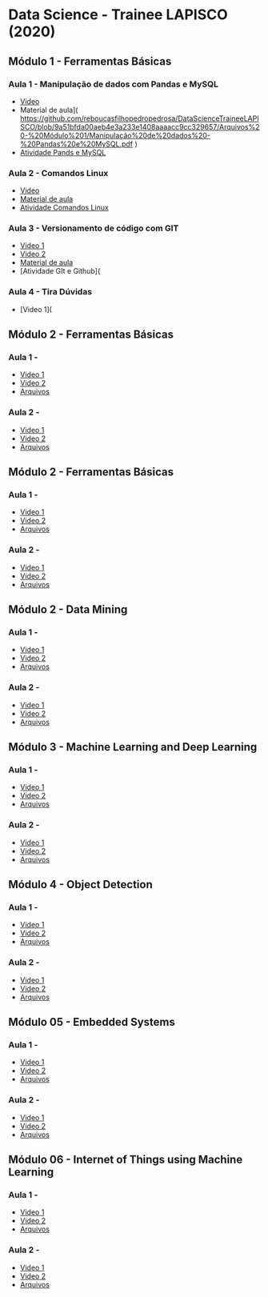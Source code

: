 # Data Science - Trainee LAPISCO (2020)

## Módulo 1 - Ferramentas Básicas
### Aula 1 - Manipulação de dados com Pandas e MySQL
* [Video]( https://youtu.be/W_ifpWMY8g4 )
* Material de aula]( https://github.com/reboucasfilhopedropedrosa/DataScienceTraineeLAPISCO/blob/9a51bfda00aeb4e3a233e1408aaaacc9cc329657/Arquivos%20-%20Módulo%201/Manipulação%20de%20dados%20-%20Pandas%20e%20MySQL.pdf )     
* [Atividade Pands e MySQL](https://github.com/reboucasfilhopedropedrosa/DataScienceTraineeLAPISCO/blob/daea9af9a45ceed680496983e1fb3d8b2c1845f6/Arquivos%20-%20Mo%CC%81dulo%201/1%20-%20manipula%C3%A7%C3%A3o_de_dados.pdf)

### Aula 2 - Comandos Linux 
* [Video]( https://youtu.be/fVW-5VPd1SE )
* [Material de aula](https://github.com/reboucasfilhopedropedrosa/DataScienceTraineeLAPISCO/blob/daea9af9a45ceed680496983e1fb3d8b2c1845f6/Arquivos%20-%20Mo%CC%81dulo%201/Aula%20Traineer%20-%20Comandos%20Linux.pdf)
* [ Atividade Comandos Linux ]( https://github.com/reboucasfilhopedropedrosa/DataScienceTraineeLAPISCO/blob/9a51bfda00aeb4e3a233e1408aaaacc9cc329657/Arquivos%20-%20Mo%CC%81dulo%201/2%20-%20Comandos_Linux.pdf ) 

### Aula 3 - Versionamento de código com GIT
* [Video 1]( https://youtu.be/a8kj7CQnL1I )
* [Video 2]( https://youtu.be/N9DyDjxAAtI )
* [Material de aula]( https://github.com/reboucasfilhopedropedrosa/DataScienceTraineeLAPISCO/blob/9a51bfda00aeb4e3a233e1408aaaacc9cc329657/Arquivos%20-%20Mo%CC%81dulo%201/Aula%20Trainee%20-%20Sistema%20de%20Versionamento%20GIT.pdf )
* [Atividade GIt e Github]{

### Aula 4 - Tira Dúvidas
* [Video 1](

## Módulo 2 - Ferramentas Básicas

### Aula 1 - 
* [Video 1]()
* [Video 2]()
* [Arquivos](  )

### Aula 2 - 
* [Video 1]()
* [Video 2]()
* [Arquivos](  )



## Módulo 2 - Ferramentas Básicas

### Aula 1 - 
* [Video 1]()
* [Video 2]()
* [Arquivos](  )

### Aula 2 - 
* [Video 1]()
* [Video 2]()
* [Arquivos](  )



## Módulo 2 - Data Mining

### Aula 1 - 
* [Video 1]()
* [Video 2]()
* [Arquivos](  )

### Aula 2 - 
* [Video 1]()
* [Video 2]()
* [Arquivos](  )



## Módulo 3 - Machine Learning and Deep Learning

### Aula 1 - 
* [Video 1]()
* [Video 2]()
* [Arquivos](  )

### Aula 2 - 
* [Video 1]()
* [Video 2]()
* [Arquivos](  )


## Módulo 4 - Object Detection

### Aula 1 - 
* [Video 1]()
* [Video 2]()
* [Arquivos](  )

### Aula 2 - 
* [Video 1]()
* [Video 2]()
* [Arquivos](  )


## Módulo 05 - Embedded Systems

### Aula 1 - 
* [Video 1]()
* [Video 2]()
* [Arquivos](  )

### Aula 2 - 
* [Video 1]()
* [Video 2]()
* [Arquivos](  )


## Módulo 06 - Internet of Things using Machine Learning

### Aula 1 - 
* [Video 1]()
* [Video 2]()
* [Arquivos](  )

### Aula 2 - 
* [Video 1]()
* [Video 2]()
* [Arquivos](  )
